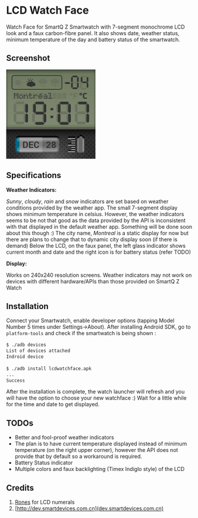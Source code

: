 LCD Watch Face
=====================

Watch Face for SmartQ Z Smartwatch with 7-segment monochrome LCD look and a faux carbon-fibre panel. It also shows date, weather status, minimum temperature of the day and battery status of the smartwatch.

Screenshot
----------
![alt text](screenshot.png "Watch Face Screenshot")

Specifications
--------------
**Weather Indicators:**

_Sunny_, _cloudy_, _rain_ and _snow_ indicators are set based on weather conditions provided by the weather app. The small 7-segment display shows minimum temperature in celsius. However, the weather indicators seems to be not that good as the data provided by the API is inconsistent with that displayed in the default weather app. Something will be done soon about this though :)
The city name, _Montreal_ is a static display for now but there are plans to change that to dynamic city display soon (if there is demand)
Below the LCD, on the faux panel, the left glass indicator shows current month and date and the right icon is for battery status (refer TODO)

**Display:**

Works on 240x240 resolution screens. Weather indicators may not work on devices with different hardware/APIs than those provided on SmartQ Z Watch

Installation
------------
Connect your Smartwatch, enable developer options (tapping Model Number 5 times under Settings->About). After installing Android SDK, go to `platform-tools` and check if the smartwatch is being shown :

    $ ./adb devices
    List of devices attached
    Indroid device
    
    $ ./adb install lcdwatchface.apk
    ...
    Success
    
After the installation is complete, the watch launcher will refresh and you will have the option to choose your new watchface :) Wait for a little while for the time and date to get displayed.

TODOs
-----
* Better and fool-proof weather indicators
* The plan is to have current temperature displayed instead of minimum temperature (on the right upper corner), however the API does not provide that by default so a workaround is required.
* Battery Status indicator
* Multiple colors and faux backlighting (Timex Indiglo style) of the LCD

Credits
-------
1. [Rones](https://openclipart.org/detail/190202/lcd-by-rones-by-rones-190202) for LCD numerals
2. [http://dev.smartdevices.com.cn](dev.smartdevices.com.cn)